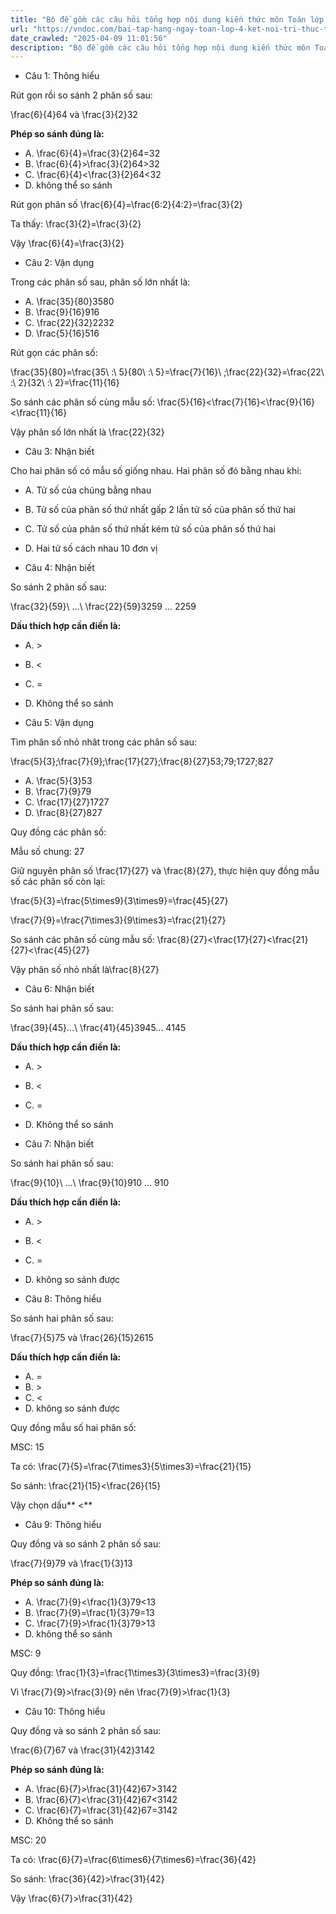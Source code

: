 ```yaml
---
title: "Bộ đề gồm các câu hỏi tổng hợp nội dung kiến thức môn Toán lớp 4 Bài 58: So sánh phân số đã học ở Tuần 27 trong chương trình Toán lớp 4 Tập 2 Kết nối tri thức, giúp các em ôn tập và luyện giải các dạng bài tập Toán lớp 4. Mời các em cùng luyện tập."
url: "https://vndoc.com/bai-tap-hang-ngay-toan-lop-4-ket-noi-tri-thuc-tuan-27-thu-5-339052"
date_crawled: "2025-04-09 11:01:56"
description: "Bộ đề gồm các câu hỏi tổng hợp nội dung kiến thức môn Toán lớp 4 Bài 58: So sánh phân số đã học ở Tuần 27 trong chương trình Toán lớp 4 Tập 2 Kết nối tri thức, giúp các em ôn tập và luyện giải các dạng bài tập Toán lớp 4. Mời các em cùng luyện tập."
---
```


* Câu 1:  Thông hiểu

Rút gọn rồi so sánh 2 phân số sau:

\\frac{6}{4}64 và \\frac{3}{2}32

**Phép so sánh đúng là:**

  * A. \\frac{6}{4}=\\frac{3}{2}64=32
  * B. \\frac{6}{4}>\\frac{3}{2}64>32
  * C. \\frac{6}{4}<\\frac{3}{2}64<32
  * D. không thể so sánh 



Rút gọn phân số \\frac{6}{4}=\\frac{6:2}{4:2}=\\frac{3}{2}

Ta thấy: \\frac{3}{2}=\\frac{3}{2}

Vậy \\frac{6}{4}=\\frac{3}{2}

* Câu 2:  Vận dụng

Trong các phân số sau, phân số lớn nhất là:

  * A. \\frac{35}{80}3580
  * B. \\frac{9}{16}916
  * C. \\frac{22}{32}2232
  * D. \\frac{5}{16}516



Rút gọn các phân số:

\\frac{35}{80}=\\frac{35\\ :\\ 5}{80\\ :\\ 5}=\\frac{7}{16}\\ ;\\frac{22}{32}=\\frac{22\\ :\\ 2}{32\\ :\\ 2}=\\frac{11}{16}

So sánh các phân số cùng mẫu số: \\frac{5}{16}<\\frac{7}{16}<\\frac{9}{16}<\\frac{11}{16}

Vậy phân số lớn nhất là \\frac{22}{32}

* Câu 3:  Nhận biết

Cho hai phân số có mẫu số giống nhau. Hai phân số đó bằng nhau khi:

  * A. Tử số của chúng bằng nhau 
  * B. Tử số của phân số thứ nhất gấp 2 lần tử số của phân số thứ hai 
  * C. Tử số của phân số thứ nhất kém tử số của phân số thứ hai 
  * D. Hai tử số cách nhau 10 đơn vị 



* Câu 4:  Nhận biết

So sánh 2 phân số sau:

\\frac{32}{59}\\ ...\\ \\frac{22}{59}3259 ... 2259

**Dấu thích hợp cần điền là:**

  * A. >
  * B. <
  * C. = 
  * D. Không thể so sánh 



* Câu 5:  Vận dụng

Tìm phân số nhỏ nhât trong các phân số sau:

\\frac{5}{3};\\frac{7}{9};\\frac{17}{27};\\frac{8}{27}53;79;1727;827

  * A. \\frac{5}{3}53
  * B. \\frac{7}{9}79
  * C. \\frac{17}{27}1727
  * D. \\frac{8}{27}827



Quy đồng các phân số:

Mẫu số chung: 27

Giữ nguyên phân số \\frac{17}{27} và \\frac{8}{27}, thực hiện quy đồng mẫu số các phân số còn lại:

\\frac{5}{3}=\\frac{5\\times9}{3\\times9}=\\frac{45}{27}

\\frac{7}{9}=\\frac{7\\times3}{9\\times3}=\\frac{21}{27}

So sánh các phân số cùng mẫu số: \\frac{8}{27}<\\frac{17}{27}<\\frac{21}{27}<\\frac{45}{27}

Vậy phân số nhỏ nhất là\\frac{8}{27}

* Câu 6:  Nhận biết

So sánh hai phân số sau:

\\frac{39}{45}...\\ \\frac{41}{45}3945... 4145

**Dấu thích hợp cần điền là:**

  * A. >
  * B. <
  * C. = 
  * D. Không thể so sánh 



* Câu 7:  Nhận biết

So sánh hai phân số sau:

\\frac{9}{10}\\ ...\\ \\frac{9}{10}910 ... 910

**Dấu thích hợp cần điền là:**

  * A. >
  * B. <
  * C. = 
  * D. không so sánh được 



* Câu 8:  Thông hiểu

So sánh hai phân số sau:

\\frac{7}{5}75 và \\frac{26}{15}2615

**Dấu thích hợp cần điền là:**

  * A. = 
  * B. >
  * C. <
  * D. không so sánh được 



Quy đồng mẫu số hai phân số:

MSC: 15

Ta có: \\frac{7}{5}=\\frac{7\\times3}{5\\times3}=\\frac{21}{15}

So sánh: \\frac{21}{15}<\\frac{26}{15}

Vậy chọn dấu** <**

* Câu 9:  Thông hiểu

Quy đồng và so sánh 2 phân số sau:

\\frac{7}{9}79 và \\frac{1}{3}13

**Phép so sánh đúng là:**

  * A. \\frac{7}{9}<\\frac{1}{3}79<13
  * B. \\frac{7}{9}=\\frac{1}{3}79=13
  * C. \\frac{7}{9}>\\frac{1}{3}79>13
  * D. không thể so sánh 



MSC: 9

Quy đồng: \\frac{1}{3}=\\frac{1\\times3}{3\\times3}=\\frac{3}{9}

Vì \\frac{7}{9}>\\frac{3}{9} nên \\frac{7}{9}>\\frac{1}{3}

* Câu 10:  Thông hiểu

Quy đồng và so sánh 2 phân số sau:

\\frac{6}{7}67 và \\frac{31}{42}3142

**Phép so sánh đúng là:**

  * A. \\frac{6}{7}>\\frac{31}{42}67>3142
  * B. \\frac{6}{7}<\\frac{31}{42}67<3142
  * C. \\frac{6}{7}=\\frac{31}{42}67=3142
  * D. Không thể so sánh 



MSC: 20

Ta có: \\frac{6}{7}=\\frac{6\\times6}{7\\times6}=\\frac{36}{42}

So sánh: \\frac{36}{42}>\\frac{31}{42}

Vậy \\frac{6}{7}>\\frac{31}{42}
